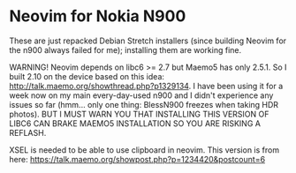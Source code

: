 # Neovim for Nokia N900

These are just repacked Debian Stretch installers (since building Neovim for the n900 always failed for me); installing them are working fine.

WARNING! Neovim depends on libc6 >= 2.7 but Maemo5 has only 2.5.1. So I built 2.10 on the device based on this idea: http://talk.maemo.org/showthread.php?p1329134. I have been using it for a week now on my main every-day-used n900 and I didn't experience any issues so far (hmm... only one thing: BlessN900 freezes when taking HDR photos). BUT I MUST WARN YOU THAT INSTALLING THIS VERSION OF LIBC6 CAN BRAKE MAEMO5 INSTALLATION SO YOU ARE RISKING A REFLASH.

XSEL is needed to be able to use clipboard in neovim. This version is from here: https://talk.maemo.org/showpost.php?p=1234420&postcount=6
